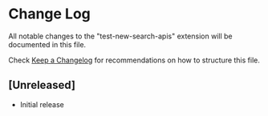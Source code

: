 # Change Log

All notable changes to the "test-new-search-apis" extension will be documented in this file.

Check [Keep a Changelog](http://keepachangelog.com/) for recommendations on how to structure this file.

## [Unreleased]

- Initial release